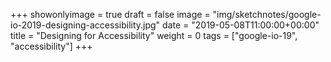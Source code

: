 +++
showonlyimage = true
draft = false
image = "img/sketchnotes/google-io-2019-designing-accessibility.jpg"
date = "2019-05-08T11:00:00+00:00"
title = "Designing for Accessibility"
weight = 0
tags = ["google-io-19", "accessibility"]
+++
